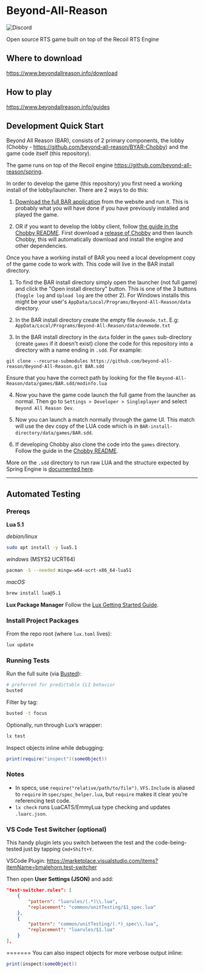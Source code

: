 # Beyond-All-Reason

![Discord](https://img.shields.io/discord/225695362004811776)

Open source RTS game built on top of the Recoil RTS Engine

## Where to download

https://www.beyondallreason.info/download

## How to play

https://www.beyondallreason.info/guides

## Development Quick Start

Beyond All Reason (BAR), consists of 2 primary components, the lobby (Chobby - https://github.com/beyond-all-reason/BYAR-Chobby) and the game code itself (this repository).

The game runs on top of the Recoil engine https://github.com/beyond-all-reason/spring.

In order to develop the game (this repository) you first need a working install of the lobby/launcher. There are 2 ways to do this:

1. [Download the full BAR application](https://www.beyondallreason.info/download#How-To-Install) from the website and run it. This is probably what you will have done if you have previously installed and played the game.

2. OR if you want to develop the lobby client, follow [the guide in the Chobby README](https://github.com/beyond-all-reason/BYAR-Chobby#developing-the-lobby). First download a [release of Chobby](https://github.com/beyond-all-reason/BYAR-Chobby/releases) and then launch Chobby, this will automatically download and install the engine and other dependencies.

Once you have a working install of BAR you need a local development copy of the game code to work with. This code will live in the BAR install directory.

1. To find the BAR install directory simply open the launcher (not full game) and click the "Open install directory" button. This is one of the 3 buttons (`Toggle log` and `Upload log` are the other 2). For Windows installs this might be your user's `AppData/Local/Programs/Beyond-All-Reason/data` directory.

2. In the BAR install directory create the empty file `devmode.txt`. E.g: `AppData/Local/Programs/Beyond-All-Reason/data/devmode.txt`

3. In the BAR install directory in the `data` folder in the `games` sub-directory (create `games` if it doesn't exist) clone the code for this repository into a directory with a name ending in `.sdd`. For example:

```
git clone --recurse-submodules https://github.com/beyond-all-reason/Beyond-All-Reason.git BAR.sdd
```
Ensure that you have the correct path by looking for the file `Beyond-All-Reason/data/games/BAR.sdd/modinfo.lua`

4. Now you have the game code launch the full game from the launcher as normal. Then go to `Settings > Developer > Singleplayer` and select `Beyond All Reason Dev`.

5. Now you can launch a match normally through the game UI. This match will use the dev copy of the LUA code which is in `BAR-install-directory/data/games/BAR.sdd`.

6. If developing Chobby also clone the code into the `games` directory. Follow the guide in the [Chobby README](https://github.com/beyond-all-reason/BYAR-Chobby#developing-the-lobby).

More on the `.sdd` directory to run raw LUA and the structure expected by Spring Engine is [documented here](https://springrts.com/wiki/Gamedev:Structure).

-----

## Automated Testing

### Prereqs

**Lua 5.1**

*debian/linux*

```zsh
sudo apt install -y lua5.1
```

*windows* (MSYS2 UCRT64)

```zsh
pacman -S --needed mingw-w64-ucrt-x86_64-lua51
```

*macOS*

```zsh
brew install lua@5.1
```

**Lux Package Manager**
Follow the [Lux Getting Started Guide](https://lux.lumen-labs.org/tutorial/getting-started/).

### Install Project Packages

From the repo root (where `lux.toml` lives):

```zsh
lux update
```

### Running Tests

Run the full suite (via [Busted](https://lunarmodules.github.io/busted/)):

```zsh
# preferred for predictable CLI behavior
busted
```

Filter by tag:

```zsh
busted -t focus
```

Optionally, run through Lux’s wrapper:

```zsh
lx test
```

Inspect objects inline while debugging:

```lua
print(require("inspect")(someObject))
```

### Notes

* In specs, use `require("relative/path/to/file")`.
  `VFS.Include` is aliased to `require` in `spec/spec_helper.lua`, but `require` makes it clear you’re referencing test code.
* `lx check` runs LuaCATS/EmmyLua type checking and updates `.luarc.json`.

### VS Code Test Switcher (optional)

This handy plugin lets you switch between the test and the code-being-tested just by tapping `Cmd+Shift+Y`.

VSCode Plugin: https://marketplace.visualstudio.com/items?itemName=bmalehorn.test-switcher

Then open **User Settings (JSON)** and add:

```json
"test-switcher.rules": [
    {
        "pattern": "luarules/(.*)\\.lua",
        "replacement": "common/unitTesting/$1_spec.lua"
    },
    {
        "pattern": "common/unitTesting/(.*)_spec\\.lua",
        "replacement": "luarules/$1.lua"
    }
],
```
=======
You can also inspect objects for more verbose output inline:

```lua
print(inspect(someObject))
```